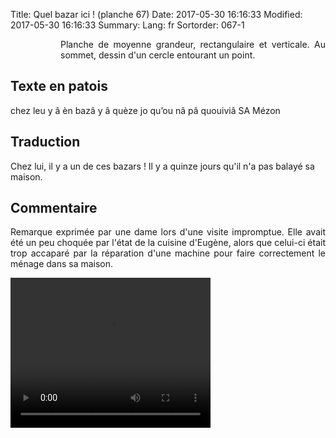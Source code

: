 Title: Quel bazar ici ! (planche 67)
Date: 2017-05-30 16:16:33
Modified: 2017-05-30 16:16:33
Summary: 
Lang: fr
Sortorder: 067-1


<figure class="image-block" style="float: left;">
  <img alt="" src="{static}/images/planche_67.png">
  <figcaption style="max-width: 215px"></figcaption>
</figure>
<p style="text-align:justify;">Planche de moyenne grandeur, rectangulaire et verticale. Au sommet, dessin d'un cercle entourant un point. </p>

## Texte en patois
chez  leu  y  â  èn  bazâ  y  â  quèze  jo  qu’ou  nâ  pâ  quouiviâ  SA  Mézon


## Traduction
Chez lui, il y a un de ces bazars ! Il y a quinze jours qu'il n'a pas balayé sa maison.


## Commentaire
<p style="text-align:justify;">Remarque exprimée par une dame lors d'une visite impromptue. Elle avait été un peu choquée par l'état de la cuisine d'Eugène, alors que celui-ci était trop accaparé par la réparation d'une machine pour faire correctement le ménage dans sa maison.</p>




<video width="320" height="240" controls>
  <source src="https://d1njpgd0ygatdn.cloudfront.net/video_67.mp4" type="video/mp4">
</video>
